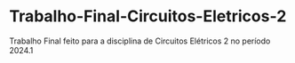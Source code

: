 # Trabalho-Final-Circuitos-Eletricos-2
Trabalho Final feito para a disciplina de Circuitos Elétricos 2 no período 2024.1
